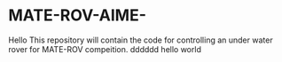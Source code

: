 # MATE-ROV-AIME-
Hello
This repository will contain the code for controlling an under water rover for MATE-ROV compeition. 
dddddd
hello world
